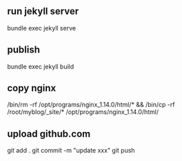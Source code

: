 ## run jekyll server
bundle exec jekyll serve

## publish
bundle exec jekyll build

## copy nginx
/bin/rm -rf /opt/programs/nginx_1.14.0/html/* && /bin/cp -rf /root/myblog/_site/* /opt/programs/nginx_1.14.0/html/

## upload github.com
git add .
git commit -m "update xxx"
git push
